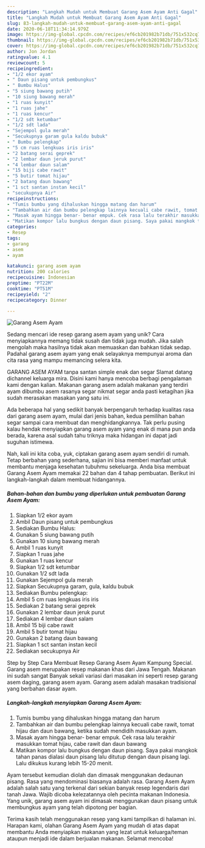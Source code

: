 ```yaml
---
description: "Langkah Mudah untuk Membuat Garang Asem Ayam Anti Gagal"
title: "Langkah Mudah untuk Membuat Garang Asem Ayam Anti Gagal"
slug: 83-langkah-mudah-untuk-membuat-garang-asem-ayam-anti-gagal
date: 2020-06-18T11:34:14.979Z
image: https://img-global.cpcdn.com/recipes/ef6cb201982b71db/751x532cq70/garang-asem-ayam-foto-resep-utama.jpg
thumbnail: https://img-global.cpcdn.com/recipes/ef6cb201982b71db/751x532cq70/garang-asem-ayam-foto-resep-utama.jpg
cover: https://img-global.cpcdn.com/recipes/ef6cb201982b71db/751x532cq70/garang-asem-ayam-foto-resep-utama.jpg
author: Jon Jordan
ratingvalue: 4.1
reviewcount: 5
recipeingredient:
- "1/2 ekor ayam"
- " Daun pisang untuk pembungkus"
- " Bumbu Halus"
- "5 siung bawang putih"
- "10 siung bawang merah"
- "1 ruas kunyit"
- "1 ruas jahe"
- "1 ruas kencur"
- "1/2 sdt ketumbar"
- "1/2 sdt lada"
- "Sejempol gula merah"
- "Secukupnya garam gula kaldu bubuk"
- " Bumbu pelengkap"
- "5 cm ruas lengkuas iris iris"
- "2 batang serai geprek"
- "2 lembar daun jeruk purut"
- "4 lembar daun salam"
- "15 biji cabe rawit"
- "5 butir tomat hijau"
- "2 batang daun bawang"
- "1 sct santan instan kecil"
- "secukupnya Air"
recipeinstructions:
- "Tumis bumbu yang dihaluskan hingga matang dan harum"
- "Tambahkan air dan bumbu pelengkap lainnya kecuali cabe rawit, tomat hijau dan daun bawang, ketika sudah mendidih masukkan ayam."
- "Masak ayam hingga benar- benar empuk. Cek rasa lalu terakhir masukkan tomat hijau, cabe rawit dan daun bawang"
- "Matikan kompor lalu bungkus dengan daun pisang. Saya pakai mangkok tahan panas dialasi daun pisang lalu ditutup dengan daun pisang lagi. Lalu dikukus kurang lebih 15-20 menit."
categories:
- Resep
tags:
- garang
- asem
- ayam

katakunci: garang asem ayam 
nutrition: 200 calories
recipecuisine: Indonesian
preptime: "PT22M"
cooktime: "PT51M"
recipeyield: "2"
recipecategory: Dinner

---
```



![Garang Asem Ayam](https://img-global.cpcdn.com/recipes/ef6cb201982b71db/751x532cq70/garang-asem-ayam-foto-resep-utama.jpg)

Sedang mencari ide resep garang asem ayam yang unik? Cara menyiapkannya memang tidak susah dan tidak juga mudah. Jika salah mengolah maka hasilnya tidak akan memuaskan dan bahkan tidak sedap. Padahal garang asem ayam yang enak selayaknya mempunyai aroma dan cita rasa yang mampu memancing selera kita.

GARANG ASEM AYAM tanpa santan simple enak dan segar Slamat datang dichannel keluarga mira. Disini kami hanya mencoba berbagi pengalaman kami dengan kalian. Makanan garang asem adalah makanan yang terdiri ayam dibumbu asem rasanya segar nikmat segar anda pasti ketagihan jika sudah merasakan masakan yang satu ini.

Ada beberapa hal yang sedikit banyak berpengaruh terhadap kualitas rasa dari garang asem ayam, mulai dari jenis bahan, kedua pemilihan bahan segar sampai cara membuat dan menghidangkannya. Tak perlu pusing kalau hendak menyiapkan garang asem ayam yang enak di mana pun anda berada, karena asal sudah tahu triknya maka hidangan ini dapat jadi suguhan istimewa.


Nah, kali ini kita coba, yuk, ciptakan garang asem ayam sendiri di rumah. Tetap berbahan yang sederhana, sajian ini bisa memberi manfaat untuk membantu menjaga kesehatan tubuhmu sekeluarga. Anda bisa membuat Garang Asem Ayam memakai 22 bahan dan 4 tahap pembuatan. Berikut ini langkah-langkah dalam membuat hidangannya.

<!--inarticleads1-->

##### Bahan-bahan dan bumbu yang diperlukan untuk pembuatan Garang Asem Ayam:

1. Siapkan 1/2 ekor ayam
1. Ambil  Daun pisang untuk pembungkus
1. Sediakan  Bumbu Halus:
1. Gunakan 5 siung bawang putih
1. Gunakan 10 siung bawang merah
1. Ambil 1 ruas kunyit
1. Siapkan 1 ruas jahe
1. Gunakan 1 ruas kencur
1. Siapkan 1/2 sdt ketumbar
1. Gunakan 1/2 sdt lada
1. Gunakan Sejempol gula merah
1. Siapkan Secukupnya garam, gula, kaldu bubuk
1. Sediakan  Bumbu pelengkap:
1. Ambil 5 cm ruas lengkuas iris iris
1. Sediakan 2 batang serai geprek
1. Gunakan 2 lembar daun jeruk purut
1. Sediakan 4 lembar daun salam
1. Ambil 15 biji cabe rawit
1. Ambil 5 butir tomat hijau
1. Gunakan 2 batang daun bawang
1. Siapkan 1 sct santan instan kecil
1. Sediakan secukupnya Air


Step by Step Cara Membuat Resep Garang Asem Ayam Kampung Special. Garang asem merupakan resep makanan khas dari Jawa Tengah. Makanan ini sudah sangat Banyak sekali variasi dari masakan ini seperti resep garang asem daging, garang asem ayam. Garang asem adalah masakan tradisional yang berbahan dasar ayam. 

<!--inarticleads2-->

##### Langkah-langkah menyiapkan Garang Asem Ayam:

1. Tumis bumbu yang dihaluskan hingga matang dan harum
1. Tambahkan air dan bumbu pelengkap lainnya kecuali cabe rawit, tomat hijau dan daun bawang, ketika sudah mendidih masukkan ayam.
1. Masak ayam hingga benar- benar empuk. Cek rasa lalu terakhir masukkan tomat hijau, cabe rawit dan daun bawang
1. Matikan kompor lalu bungkus dengan daun pisang. Saya pakai mangkok tahan panas dialasi daun pisang lalu ditutup dengan daun pisang lagi. Lalu dikukus kurang lebih 15-20 menit.


Ayam tersebut kemudian diolah dan dimasak menggunakan dedaunan pisang. Rasa yang mendominasi biasanya adalah rasa. Garang Asem Ayam adalah salah satu yang terkenal dari sekian banyak resep legendaris dari tanah Jawa. Wajib dicoba kelezatannya oleh pecinta makanan Indonesia. Yang unik, garang asem ayam ini dimasak menggunakan daun pisang untuk membungkus ayam yang telah dipotong per bagian. 

Terima kasih telah menggunakan resep yang kami tampilkan di halaman ini. Harapan kami, olahan Garang Asem Ayam yang mudah di atas dapat membantu Anda menyiapkan makanan yang lezat untuk keluarga/teman ataupun menjadi ide dalam berjualan makanan. Selamat mencoba!

